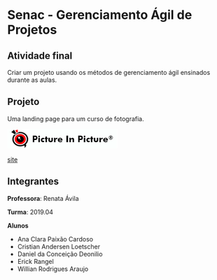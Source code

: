 # Senac - Gerenciamento Ágil de Projetos

## Atividade final

Criar um projeto usando os métodos de gerenciamento ágil ensinados durante as aulas.

## Projeto

Uma landing page para um curso de fotografia. 

![](images\logo\pip-logo.png)

[site](https://rangel-web.com/curso-fotografia/)

## Integrantes

**Professora**: Renata Ávila

**Turma**: 2019.04

**Alunos**

- Ana Clara Paixão Cardoso
- Cristian Andersen Loetscher
- Daniel da Conceição Deonilio
- Erick Rangel
- Willian Rodrigues Araujo